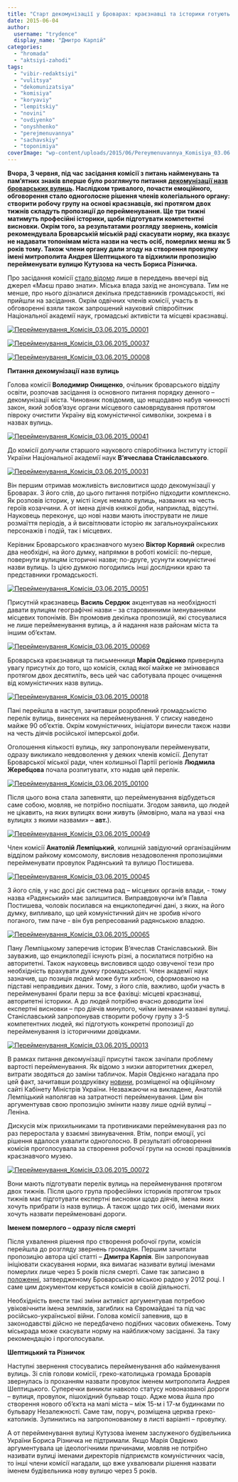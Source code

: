 ```yaml
---
title: "Старт декомунізації у Броварах: краєзнавці та історики готують пропозиції щодо перейменування вулиць"
date: 2015-06-04
author: 
  username: "trydence"
  display_name: "Дмитро Карпій"
categories: 
  - "hromada"
  - "aktsiyi-zahodi"
tags: 
  - "vibir-redaktsiyi"
  - "vulitsya"
  - "dekomunizatsiya"
  - "komisiya"
  - "koryaviy"
  - "lempitskiy"
  - "novini"
  - "ovdiyenko"
  - "onyshhenko"
  - "perejmenuvannya"
  - "sachavskiy"
  - "toponimiya"
coverImage: "wp-content/uploads/2015/06/Pereymenuvannya_Komisiya_03.06.2015_00003.jpg"
---
```


**Вчора, 3 червня, під час засідання комісії з питань найменувань та пам’ятних знаків вперше було розглянуто питання** [**декомунізації назв броварських вулиць**](https://mpz.brovary.org/skilki-koshtuvatime-brovartsyam-dekomunizatsiya-nazv-vulits-nashogo-mista/)**. Наслідком тривалого, почасти емоційного, обговорення стало одноголосне рішення членів колегіального органу: створити робочу групу на основі краєзнавців, які протягом двох тижнів складуть пропозиції до перейменування. Ще три тижні матимуть професійні історики, щоби підготувати компетентні висновки. Окрім того, за результатами розгляду звернень, комісія рекомендувала Броварській міській раді скасувати норму, яка вказує не надавати топонімам міста назви на честь осіб, померлих менш як 5 років тому. Також члени органу дали згоду на створення провулку імені митрополита Андрея Шептицького та відхилили пропозицію перейменувати вулицю Кутузова на честь Бориса Різничка.**

Про засідання комісії [стало відомо](https://www.facebook.com/pravo.znaty.brovary/posts/803210186453896) лише в переддень ввечері від джерел «Маєш право знати». Міська влада захід не анонсувала. Тим не менше, про нього дізналися декілька представників громадськості, які прийшли на засідання. Окрім одвічних членів комісії, участь в обговоренні взяли також запрошений науковий співробітник Національної академії наук, громадські активісти та місцеві краєзнавці.

[![Перейменування_Комісія_03.06.2015_00001](https://mpz.brovary.org/wp-content/uploads/2015/06/Pereymenuvannya_Komisiya_03.06.2015_00001.jpg)](https://mpz.brovary.org/wp-content/uploads/2015/06/Pereymenuvannya_Komisiya_03.06.2015_00001.jpg)

[![Перейменування_Комісія_03.06.2015_00037](https://mpz.brovary.org/wp-content/uploads/2015/06/Pereymenuvannya_Komisiya_03.06.2015_00037.jpg)](https://mpz.brovary.org/wp-content/uploads/2015/06/Pereymenuvannya_Komisiya_03.06.2015_00037.jpg)

[![Перейменування_Комісія_03.06.2015_00008](https://mpz.brovary.org/wp-content/uploads/2015/06/Pereymenuvannya_Komisiya_03.06.2015_00008.jpg)](https://mpz.brovary.org/wp-content/uploads/2015/06/Pereymenuvannya_Komisiya_03.06.2015_00008.jpg)

**Питання декомунізації назв вулиць**

Голова комісії **Володимир Онищенко**, очільник броварського відділу освіти, розпочав засідання із основного питання порядку денного – декомунізації міста. Чиновник повідомив, що нещодавно набув чинності закон, який зобов’язує органи місцевого самоврядування протягом півроку очистити Україну від комуністичної символіки, зокрема і в назвах вулиць.

[![Перейменування_Комісія_03.06.2015_00041](https://mpz.brovary.org/wp-content/uploads/2015/06/Pereymenuvannya_Komisiya_03.06.2015_00041.jpg)](https://mpz.brovary.org/wp-content/uploads/2015/06/Pereymenuvannya_Komisiya_03.06.2015_00041.jpg)

До комісії долучили старшого наукового співробітника Інституту історії України Національної академії наук **В’ячеслава Станіславського**.

[![Перейменування_Комісія_03.06.2015_00031](https://mpz.brovary.org/wp-content/uploads/2015/06/Pereymenuvannya_Komisiya_03.06.2015_00031.jpg)](https://mpz.brovary.org/wp-content/uploads/2015/06/Pereymenuvannya_Komisiya_03.06.2015_00031.jpg)

Він першим отримав можливість висловитися щодо декомунізації у Броварах. З його слів, до цього питання потрібно підходити комплексно. Як розповів історик, у місті існує немало вулиць, названих на честь героїв козаччини. А от імена діячів княжої доби, наприклад, відсутні. Науковець переконує, що нові назви мають ілюструвати не лише розмаїття періодів, а й висвітлювати історію як загальноукраїнських персонажів і подій, так і місцевих.

Керівник Броварського краєзнавчого музею **Віктор Корявий** окреслив два необхідні, на його думку, напрямки в роботі комісії: по-перше, повернути вулицям історичні назви; по-друге, усунути комуністичні назви вулиць. Із цією думкою погодились інші дослідники краю та представники громадськості.

[![Перейменування_Комісія_03.06.2015_00051](https://mpz.brovary.org/wp-content/uploads/2015/06/Pereymenuvannya_Komisiya_03.06.2015_00051.jpg)](https://mpz.brovary.org/wp-content/uploads/2015/06/Pereymenuvannya_Komisiya_03.06.2015_00051.jpg)

Присутній краєзнавець **Василь Сердюк** акцентував на необхідності давати вулицям географічні назви – за старовинними іменуваннями місцевих топонімів. Він промовив декілька пропозицій, які стосувалися не лише перейменування вулиць, а й надання назв районам міста та іншим об’єктам.

[![Перейменування_Комісія_03.06.2015_00069](https://mpz.brovary.org/wp-content/uploads/2015/06/Pereymenuvannya_Komisiya_03.06.2015_00069.jpg)](https://mpz.brovary.org/wp-content/uploads/2015/06/Pereymenuvannya_Komisiya_03.06.2015_00069.jpg)

Броварська краєзнавиця та письменниця **Марія Овдієнко** привернула увагу присутніх до того, що комісія, склад якої майже не змінювався протягом двох десятиліть, весь цей час саботувала процес очищення від комуністичних назв вулиць.

[![Перейменування_Комісія_03.06.2015_00018](https://mpz.brovary.org/wp-content/uploads/2015/06/Pereymenuvannya_Komisiya_03.06.2015_00018.jpg)](https://mpz.brovary.org/wp-content/uploads/2015/06/Pereymenuvannya_Komisiya_03.06.2015_00018.jpg)

Пані перейшла в наступ, зачитавши розроблений громадськістю перелік вулиць, винесених на перейменування. У списку наведено майже 90 об’єктів. Окрім комуністичних, ініціатори винесли також назви на честь діячів російської імперської доби.

Оголошення кількості вулиць, яку запропонували перейменувати, одразу викликало невдоволення у деяких членів комісії. Депутат Броварської міської ради, член колишньої Партії регіонів **Людмила Жеребцова** почала розпитувати, хто надав цей перелік.

[![Перейменування_Комісія_03.06.2015_00100](https://mpz.brovary.org/wp-content/uploads/2015/06/Pereymenuvannya_Komisiya_03.06.2015_00100.jpg)](https://mpz.brovary.org/wp-content/uploads/2015/06/Pereymenuvannya_Komisiya_03.06.2015_00100.jpg)

Після цього вона стала запевняти, що перейменування відбудеться саме собою, мовляв, не потрібно поспішати. Згодом заявила, що людей не цікавить, на яких вулицях вони живуть (ймовірно, мала на увазі «на вулицях з якими назвами» – **авт.**).

[![Перейменування_Комісія_03.06.2015_00049](https://mpz.brovary.org/wp-content/uploads/2015/06/Pereymenuvannya_Komisiya_03.06.2015_00049.jpg)](https://mpz.brovary.org/wp-content/uploads/2015/06/Pereymenuvannya_Komisiya_03.06.2015_00049.jpg)

Член комісії **Анатолій Лемпіцький**, колишній завідуючий організаційним відділом райкому комсомолу, висловив незадоволення пропозиціями перейменувати провулок Радянський та вулицю Постишева.

[![Перейменування_Комісія_03.06.2015_00045](https://mpz.brovary.org/wp-content/uploads/2015/06/Pereymenuvannya_Komisiya_03.06.2015_00045.jpg)](https://mpz.brovary.org/wp-content/uploads/2015/06/Pereymenuvannya_Komisiya_03.06.2015_00045.jpg)

З його слів, у нас досі діє система рад – місцевих органів влади, - тому назва «Радянський» має залишитися. Виправдовуючи ім’я Павла Постишева, чоловік посилався на енциклопедичні дані, з яких, на його думку, випливало, що цей комуністичний діяч не зробив нічого поганого, тим паче - він був репресований радянською владою.

[![Перейменування_Комісія_03.06.2015_00065](https://mpz.brovary.org/wp-content/uploads/2015/06/Pereymenuvannya_Komisiya_03.06.2015_00065.jpg)](https://mpz.brovary.org/wp-content/uploads/2015/06/Pereymenuvannya_Komisiya_03.06.2015_00065.jpg)

Пану Лемпіцькому заперечив історик В’ячеслав Станіславський. Він зауважив, що енциклопедії існують різні, а посилатися потрібно на авторитетні. Також науковець висловився щодо озвученої тези про необхідність врахувати думку громадськості. Член академії наук зазначив, що позиція людей може бути хибною, сформованою на підставі неправдивих даних. Тому, з його слів, важливо, щоби участь в перейменуванні брали перш за все фахівці: місцеві краєзнавці, авторитетні історики. А до людей потрібно вчасно доводити їхні експертні висновки – про діячів минулого, чиїми іменами названі вулиці. Станіславський запропонував створити робочу групу з 3-5 компетентних людей, які підготують конкретні пропозиції до перейменування із історичними довідками.

[![Перейменування_Комісія_03.06.2015_00013](https://mpz.brovary.org/wp-content/uploads/2015/06/Pereymenuvannya_Komisiya_03.06.2015_00013.jpg)](https://mpz.brovary.org/wp-content/uploads/2015/06/Pereymenuvannya_Komisiya_03.06.2015_00013.jpg)

В рамках питання декомунізації присутні також зачіпали проблему вартості перейменування. Як відомо з низки авторитетних джерел, витрати зводяться до заміни табличок. Марія Овдієнко нагадала про цей факт, зачитавши роздруківку [новини](http://www.kmu.gov.ua/control/uk/publish/article?art_id=247718732&cat_id=244277212), розміщеної на офіційному сайті Кабінету Міністрів України. Незважаючи на викладене, Анатолій Лемпіцький наполягав на затратності перейменування. Цим він аргументував свою пропозицію змінити назву лише одній вулиці – Леніна.

Дискусія між прихильниками та противниками перейменування раз по раз переростала у взаємні звинувачення. Втім, попри емоції, усі рішення вдалося ухвалити одноголосно. В результаті обговорення комісія проголосувала за створення робочої групи на основі працівників краєзнавчого музею.

[![Перейменування_Комісія_03.06.2015_00072](https://mpz.brovary.org/wp-content/uploads/2015/06/Pereymenuvannya_Komisiya_03.06.2015_00072.jpg)](https://mpz.brovary.org/wp-content/uploads/2015/06/Pereymenuvannya_Komisiya_03.06.2015_00072.jpg)

Вони мають підготувати перелік вулиць на перейменування протягом двох тижнів. Після цього група професійних істориків протягом трьох тижнів має підготувати експертні висновки щодо діячів, імена яких хочуть прибрати із назв вулиць. А також щодо тих осіб, іменами яких хочуть назвати перейменовані дороги.

**Іменем померлого – одразу після смерті**

Після ухвалення рішення про створення робочої групи, комісія перейшла до розгляду звернень громадян. Першим зачитали пропозицію автора цієї статті – **Дмитра Карпія**. Він запропонував ініціювати скасування норми, яка вимагає називати вулиці іменами померлих лише через 5 років після смерті. Саме так записано в [положенні](http://docs.pravo-znaty.org.ua/p1302/12.04.2012/580-20-06), затвердженому Броварською міською радою у 2012 році. І саме цим документом керується комісія в своїй діяльності.

Необхідність внести такі зміни активіст аргументував потребою увіковічнити імена земляків, загиблих на Євромайдані та під час російсько-української війни. Голова комісії запевнив, що в законодавстві дійсно не передбачено подібних часових обмежень. Тому міськрада може скасувати норму на найближчому засіданні. За таку рекомендацію і проголосували.

**Шептицький та Різничок**

Наступні звернення стосувались перейменування або найменування вулиць. Зі слів голови комісії, греко-католицька громада Броварів звернулась із проханням назвати провулок іменем митрополита Андрея Шептицького. Суперечки виникли навколо статусу новоназваної дороги – вулиця, провулок, пішохідний бульвар тощо. Адже мова йшла про створення нового об’єкта на мапі міста – між 15-м і 17-м будинками по бульвару Незалежності. Саме там, поруч, розміщена церква греко-католиків. Зупинились на запропонованому в листі варіанті – провулку.

А от перейменування вулиці Кутузова іменем заслуженого будівельника України Бориса Різничка не підтримали. Якщо Марія Овдієнко аргументувала це ідеологічними причинами, мовляв не потрібно називати вулиці іменами директорів підприємств комуністичних часів, то інші члени комісії нагадали, що вже ухвалювали рішення назвати іменем будівельника нову вулицю через 5 років.
